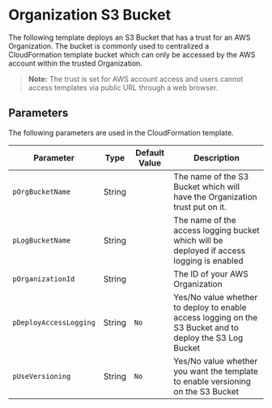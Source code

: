 # Organization S3 Bucket

The following template deploys an S3 Bucket that has a trust for an AWS Organization. The bucket is commonly used to centralized a CloudFormation template bucket which can only be accessed by the AWS account within the trusted Organization.

>**Note:** The trust is set for AWS account access and users cannot access templates via public URL through a web browser.

## Parameters

The following parameters are used in the CloudFormation template.

| Parameter | Type | Default Value | Description |
| --------- | ---- | ------------- | ----------- |
| `pOrgBucketName` | String |  | The name of the S3 Bucket which will have the Organization trust put on it. |
| `pLogBucketName` | String | | The name of the access logging bucket which will be deployed if access logging is enabled |
| `pOrganizationId` | String |  | The ID of your AWS Organization |
| `pDeployAccessLogging` | String | `No` | Yes/No value whether to deploy to enable access logging on the S3 Bucket and to deploy the S3 Log Bucket |
| `pUseVersioning` | String | `No` | Yes/No value whether you want the template to enable versioning on the S3 Bucket |